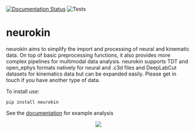 [![Documentation Status](https://readthedocs.org/projects/neurokin/badge/?version=latest)](https://neurokin.readthedocs.io/en/latest/?badge=latest)
![Tests](https://github.com/ELGarulli/neurokin/actions/workflows/test.yml/badge.svg?branch=ci_tests)


# neurokin

neurokin aims to simplify the import and processing of neural and kinematic data. On top of basic preprocessing functions, it also provides more complex pipelines for multimodal data analysis. 
neurokin supports TDT and open_ephys formats natively for neural and .c3d files and DeepLabCut datasets for kinematics data but can be expanded easily. Please get in touch if you have another type of data.

To install use: 

    pip install neurokin

See the [documentation](https://neurokin.readthedocs.io/en/latest/) for example analysis


<p align="center">
  <img src="https://github.com/user-attachments/assets/0ac3c436-f3f8-4c6a-a689-e359dbbbe4cb" />
</p>
